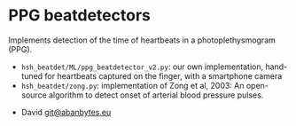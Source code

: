 # PPG beatdetectors

Implements detection of the time of heartbeats in a photoplethysmogram (PPG).

* `hsh_beatdet/ML/ppg_beatdetector_v2.py`: our own implementation, hand-tuned for heartbeats captured on the finger, with a smartphone camera
* `hsh_beatdet/zong.py`: implementation of Zong et al, 2003: An open-source algorithm to detect onset of arterial blood pressure pulses.

- David <git@abanbytes.eu>
